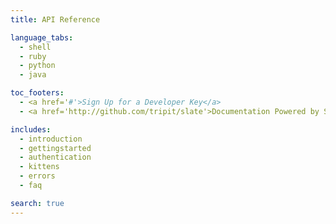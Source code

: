 ```yaml
---
title: API Reference

language_tabs:
  - shell
  - ruby
  - python
  - java

toc_footers:
  - <a href='#'>Sign Up for a Developer Key</a>
  - <a href='http://github.com/tripit/slate'>Documentation Powered by Slate</a>

includes:
  - introduction
  - gettingstarted
  - authentication
  - kittens
  - errors
  - faq

search: true
---
```


